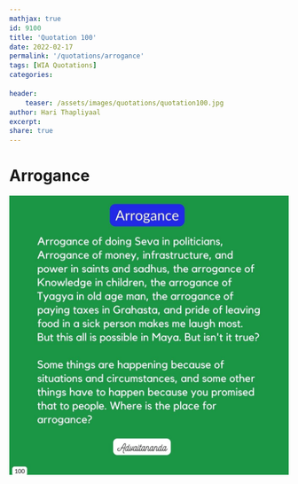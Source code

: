 ```yaml
---
mathjax: true
id: 9100
title: 'Quotation 100'
date: 2022-02-17
permalink: '/quotations/arrogance'
tags: [WIA Quotations] 
categories: 

header:
    teaser: /assets/images/quotations/quotation100.jpg
author: Hari Thapliyaal 
excerpt:
share: true 
---
```


# Arrogance

![Arrogance](/assets/images/quotations/quotation100.jpg)
